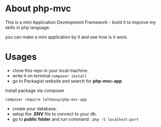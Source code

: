 # About php-mvc

This is a mini  Application Development Framework - build it to improve my skills in php language.

you can make a mini application by it and see how is it work.

# Usages

- clone this repo in your local machine.
- write it on terminal ``` composer install ```
- go to Packagist website and search for  **php-mvc-app**

install package via composer 
```
composer require talhaouy/php-mvc-app

```
- create your database.
- setup  the **.ENV** file to connect to your db.
- go to **public folder** and run command :
   ``` php -S localhost:port ```
 
 




